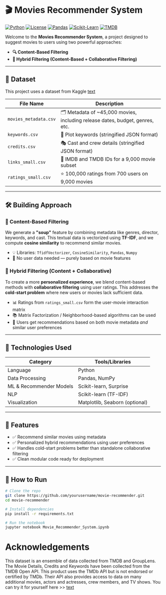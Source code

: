 # 🎬 Movies Recommender System

[![Python](https://img.shields.io/badge/Python-3.10-blue?logo=python)](https://www.python.org/)
[![License](https://img.shields.io/badge/License-MIT-green.svg)](https://opensource.org/licenses/MIT)
[![Pandas](https://img.shields.io/badge/Pandas-Data%20Processing-informational?logo=pandas)](https://pandas.pydata.org/)
[![Scikit-Learn](https://img.shields.io/badge/Scikit--Learn-Machine%20Learning-orange?logo=scikit-learn)](https://scikit-learn.org/)
[![TMDB](https://img.shields.io/badge/Data-TMDB-red?logo=tmdb)](https://www.themoviedb.org/)

Welcome to the **Movies Recommender System**, a project designed to suggest movies to users using two powerful approaches:
- **🔍 Content-Based Filtering**
- **🔗 Hybrid Filtering (Content-Based + Collaborative Filtering)**

---

## 📁 Dataset

This project uses a dataset from Kaggle [text](https://www.kaggle.com/datasets/rounakbanik/the-movies-dataset) 

| File Name           | Description |
|---------------------|-------------|
| `movies_metadata.csv` | 🗂 Metadata of ~45,000 movies, including release dates, budget, genres, etc. |
| `keywords.csv` | 🧩 Plot keywords (stringified JSON format) |
| `credits.csv` | 🎭 Cast and crew details (stringified JSON format) |
| `links_small.csv` | 🔗 IMDB and TMDB IDs for a 9,000 movie subset |
| `ratings_small.csv` | ⭐ 100,000 ratings from 700 users on 9,000 movies |

---

## 🛠️ Building Approach

### 🔹 Content-Based Filtering
We generate a **"soup"** feature by combining metadata like genres, director, keywords, and cast. This textual data is vectorized using **TF-IDF**, and we compute **cosine similarity** to recommend similar movies.

- 💡 Libraries: `TfidfVectorizer`, `CosineSimilarity`, `Pandas`, `Numpy`
- 🧠 No user data needed — purely based on movie features

### 🔸 Hybrid Filtering (Content + Collaborative)
To create a more **personalized experience**, we blend content-based methods with **collaborative filtering** using user ratings. This addresses the **cold-start problem** where new users or movies lack sufficient data.

- 📊 Ratings from `ratings_small.csv` form the user-movie interaction matrix
- 📚 Matrix Factorization / Neighborhood-based algorithms can be used
- 🤝 Users get recommendations based on both movie metadata *and* similar user preferences

---

## 🧰 Technologies Used

| Category | Tools/Libraries |
|---------|----------------|
| Language | Python |
| Data Processing | Pandas, NumPy |
| ML & Recommender Models | Scikit-learn, Surprise |
| NLP | Scikit-learn (TF-IDF) |
| Visualization | Matplotlib, Seaborn (optional) |

---

## 📌 Features

- ✅ Recommend similar movies using metadata
- ✅ Personalized hybrid recommendations using user preferences
- ✅ Handles cold-start problems better than standalone collaborative filtering
- ✅ Clean modular code ready for deployment

---

## 🚀 How to Run

```bash
# Clone the repo
git clone https://github.com/yourusername/movie-recommender.git
cd movie-recommender

# Install dependencies
pip install -r requirements.txt

# Run the notebook
jupyter notebook Movie_Recommender_System.ipynb
```

# Acknowledgements
This dataset is an ensemble of data collected from TMDB and GroupLens.
The Movie Details, Credits and Keywords have been collected from the TMDB Open API. This product uses the TMDb API but is not endorsed or certified by TMDb. Their API also provides access to data on many additional movies, actors and actresses, crew members, and TV shows. You can try it for yourself here >> [text](https://developer.themoviedb.org/docs/getting-started)